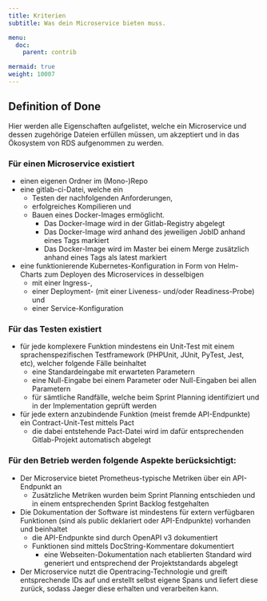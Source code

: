 ```yaml
---
title: Kriterien
subtitle: Was dein Microservice bieten muss.

menu:
  doc:
    parent: contrib

mermaid: true
weight: 10007
---
```


## Definition of Done

Hier werden alle Eigenschaften aufgelistet, welche ein Microservice und dessen zugehörige Dateien erfüllen müssen, um akzeptiert und in das Ökosystem von RDS aufgenommen zu werden.

### Für einen Microservice existiert

- einen eigenen Ordner im (Mono-)Repo
- eine gitlab-ci-Datei, welche ein
    - Testen der nachfolgenden Anforderungen,
    - erfolgreiches Kompilieren und
    - Bauen eines Docker-Images ermöglicht.
        - Das Docker-Image wird in der Gitlab-Registry abgelegt
        - Das Docker-Image wird anhand des jeweiligen JobID anhand eines Tags markiert
        - Das Docker-Image wird im Master bei einem Merge zusätzlich anhand eines Tags als latest markiert
- eine funktionierende Kubernetes-Konfiguration in Form von Helm-Charts zum Deployen des Microservices in desselbigen
    - mit einer Ingress-,
    - einer Deployment- (mit einer Liveness- und/oder Readiness-Probe) und
    - einer Service-Konfiguration

### Für das Testen existiert

- für jede komplexere Funktion mindestens ein Unit-Test mit einem sprachenspezifischen Testframework (PHPUnit, JUnit, PyTest, Jest, etc), welcher folgende Fälle beinhaltet
    - eine Standardeingabe mit erwarteten Parametern
    - eine Null-Eingabe bei einem Parameter oder Null-Eingaben bei allen Parametern
    - für sämtliche Randfälle, welche beim Sprint Planning identifiziert und in der Implementation geprüft werden
- für jede extern anzubindende Funktion (meist fremde API-Endpunkte) ein Contract-Unit-Test mittels Pact
    - die dabei entstehende Pact-Datei wird im dafür entsprechenden Gitlab-Projekt automatisch abgelegt

### Für den Betrieb werden folgende Aspekte berücksichtigt:

- Der Microservice bietet Prometheus-typische Metriken über ein API-Endpunkt an
    - Zusätzliche Metriken wurden beim Sprint Planning entschieden und in einem entsprechenden Sprint Backlog festgehalten
- Die Dokumentation der Software ist mindestens für extern verfügbaren Funktionen (sind als public deklariert oder API-Endpunkte) vorhanden und beinhaltet
    - die API-Endpunkte sind durch OpenAPI v3 dokumentiert
    - Funktionen sind mittels DocString-Kommentare dokumentiert
        - eine Webseiten-Dokumentation nach etablierten Standard wird generiert und entsprechend der Projektstandards abgelegt
- Der Microservice nutzt die Opentracing-Technologie und greift entsprechende IDs auf und erstellt selbst eigene Spans und liefert diese zurück, sodass Jaeger diese erhalten und verarbeiten kann.

